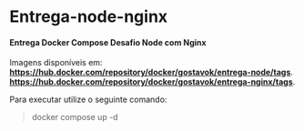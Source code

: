 # Entrega-node-nginx
#### Entrega Docker Compose Desafio Node com Nginx

Imagens disponíveis em: 
**https://hub.docker.com/repository/docker/gostavok/entrega-node/tags**.
**https://hub.docker.com/repository/docker/gostavok/entrega-nginx/tags**.

Para executar utilize o seguinte comando:

> docker compose up -d
